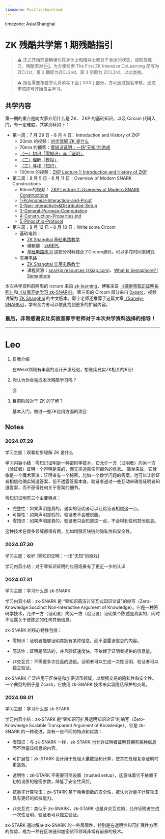 ```yaml
---
timezone: Pacific/Auckland
---
```


timezone: Asia/Shanghai

# ZK 残酷共学第 1 期残酷指引

> ⚠️ 正式开始前请确保你在身体上和精神上都处于合适的状态，请刻意练习，残酷面对 🆒。为方便检索 The First ZK Intensive CoLearning 简写为 ZICL1st，第 2 期即为ZICL2nd，第 3 期即为 ZICL3rd，以此类推。

> ⚠️ 报名需要按要求认真填写下面 [ XXX ] 部分，方可通过报名审核，通过审核即可开始自主学习。

## 共学内容

第一期的重点是向大家介绍什么是 ZK、 ZKP 的基础知识，以及 Circom 代码入门，有一定难度，共学资料如下：

- 第一周：7 月 29 日 - 8 月 4 日：Introduction and History of ZKP
    - 20min 的视频：[初步理解 ZK 是什么](https://www.youtube.com/watch?v=fOGdb1CTu5c)
    - 70min 的播客：[零知识证明：一场”无知“的游戏](https://www.xiaoyuzhoufm.com/episode/6672a76bb6a8412729e0b103)
    - [（一）初识「零知识」与「证明」](https://learn.z2o-k7e.world/zkp-intro/1/zkp-back.html)
    - [（二）理解「模拟」](https://learn.z2o-k7e.world/zkp-intro/2/zkp-simu.html)
    - [（三）寻找「知识」](https://learn.z2o-k7e.world/zkp-intro/3/zkp-pok.html)
    - 100min 的视频：[ZKP Lecture 1: Introduction and History of ZKP](https://www.youtube.com/watch?v=uchjTIlPzFo)
- 第二周：8 月 5 日 - 8 月 11 日：Overview of Modern SNARK Constructions
    - 80min的视频： [ZKP Lecture 2: Overview of Modern SNARK Constructions](https://www.youtube.com/watch?v=bGEXYpt3sj0)
    - [1-Polynomial-Interaction-and-Proof](https://learn.z2o-k7e.world/zk-snarks/1-Polynomial-Interaction-and-Proof.html)
    - [2-Non-interactivity&Distributed-Setup](https://learn.z2o-k7e.world/zk-snarks/2-Non-interactivity&Distributed-Setup.html)
    - [3-General-Purpose-Computation](https://learn.z2o-k7e.world/zk-snarks/3-General-Purpose-Computation.html)
    - [4-Construction-Properties.md](https://learn.z2o-k7e.world/zk-snarks/4-Construction-Properties.html)
    - [5-Pinocchio-Protocol](https://learn.z2o-k7e.world/zk-snarks/5-Pinocchio-Protocol.html)
- 第三周：8 月 12 日 - 8 月 18 日：Write some Circom
    - 基础电路：
        - [ZK Shanghai 基础电路教学](https://www.youtube.com/watch?v=CTJ1JkYLiyw&ab_channel=SutuLabs)
        - 编辑器：[zkREPL](https://zkrepl.dev/)
        - [基础电路练习](https://github.com/wenjin1997/zkshanghai-workshop/blob/main/lecture2-homework.md) 这部分材料结合了Circom源码，可以多花时间来研究
    - 实用电路：
        - [ZK Shanghai 实用电路教学](https://www.youtube.com/watch?v=smJz5RdY0Nc)
        - 课程资源：[snarkjs resources (zkiap.com)](https://zkiap.com/snarkjs)、[What Is Semaphore? | Semaphore](https://docs.semaphore.pse.dev/)

本次共学资料前两周的 lecture 来自 [zk-learning](https://zk-learning.org/)，博客来自 [《探索零知识证明系列》](https://learn.z2o-k7e.world/zkp-intro/toc.html)和[《从零开始学习 zk-SNARK》](https://learn.z2o-k7e.world/zk-snarks/toc.html)，第三周的 Circom 部分来自 [0xparc](https://zkiap.com/)，视频讲解为 [ZK Shanghai](https://zkshanghai.xyz/) 的中文版本。郭宇老师还推荐了这篇文章[《Survey-SNARKs》](https://www.di.ens.fr/~nitulesc/files/Survey-SNARKs.pdf)，学有余力者可以依此找到更多的扩展内容。

### **最后，非常感谢安比实验室郭宇老师对于本次共学资料选择的指导！**

---

# Leo
1. 自我介绍
    
    在Web3领域有丰富的设计开发经验，想继续充实ZK相关的知识

2. 你认为你会完成本次残酷学习吗？

    会

3. 目前阶段对于 ZK 的了解？

    基本入门，做过一些ZK应用方面的项目

## Notes

<!-- Content_START -->

### 2024.07.29

学习主题：观看初步理解 ZK 是什么

学习内容小结：零知识证明是一种密码学技术，它允许一方（证明者）向另一方（验证者）证明一个声明是真的，而无需透露任何额外的信息。 简单来说，它就像是一个魔术表演：证明者有一个秘密，比如一个数学问题的答案。他可以让验证者相信他确实知道答案，但不透露答案本身。验证者通过一些互动来确信证明者知道答案，而不获得任何关于答案的细节。

零知识证明有三个主要特点：

- 完整性：如果声明是真的，诚实的证明者可以让验证者相信这一点。
- 可靠性：如果声明是假的，验证者不会被说服。
- 零知识：如果声明是真的，验证者只会知道这一点，不会得到任何其他信息。

这种技术在很多领域都很有用，比如增强区块链的隐私性和安全性。

### 2024.07.30

学习主题：收听 [零知识证明：一场”无知“的游戏]

学习内容小结：对于零知识证明的应用场景有了更近一步的认识

### 2024.07.31

学习主题：学习什么是 zk-SNARK

学习内容小结：zk-SNARK 是 “零知识简洁非交互式知识论证”的缩写（Zero-Knowledge Succinct Non-Interactive Argument of Knowledge）。它是一种密码学技术，允许一方（证明者）向另一方（验证者）证明某个陈述是真实的，同时不泄露关于该陈述的任何其他信息。

zk-SNARK 的核心特性包括：

- 零知识：证明者能够证明其拥有某种信息，而不泄露该信息的内容。

- 简洁性：证明是简洁的，并且验证速度快，不依赖于证明者提供的信息量。

- 非交互式：不需要多次往返的通信。证明者可以生成一次性证明，验证者可以独立验证。

zk-SNARK 广泛应用于区块链和加密货币领域，以增强交易的隐私性和安全性。一个典型的例子是 Zcash，它使用 zk-SNARK 技术来实现隐私保护的交易。

### 2024.08.01

学习主题：学习什么是 zk-STARK

学习内容小结：zk-STARK 是“零知识可扩展透明知识论证”的缩写（Zero-Knowledge Scalable Transparent Argument of Knowledge）。它是 zk-SNARK 的一种改进，具有一些不同的特点和优势：

- 零知识：与 zk-SNARK 一样，zk-STARK 也允许证明者证明其拥有某种信息而不泄露该信息的内容。

- 可扩展性：zk-STARK 设计用于处理大量数据和计算，使其在处理复杂证明时更高效。

- 透明性：zk-STARK 不需要可信设置（trusted setup），这意味着它不依赖于初始设置的秘密参数，降低了安全性风险。

- 抗量子计算攻击：zk-STARK 基于哈希函数的安全性，被认为对量子计算攻击具有更好的抵抗能力。

- 非交互式：类似于 zk-SNARK，zk-STARK 也是非交互式的，允许证明者生成一次性证明，验证者可以独立验证。

zk-STARK 通过解决 zk-SNARK 的一些局限性，特别是在透明性和可扩展性方面的优势，成为一种在区块链和加密货币领域非常有前景的技术。

<!-- Content_END -->
